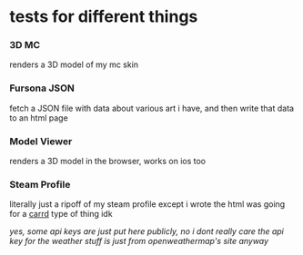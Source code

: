 # tests for different things

### 3D MC
renders a 3D model of my mc skin

### Fursona JSON
fetch a JSON file with data about various art i have, and then write that data to an html page

### Model Viewer
renders a 3D model in the browser, works on ios too

### Steam Profile
literally just a ripoff of my steam profile except i wrote the html
was going for a [carrd](https://carrd.co) type of thing idk


*yes, some api keys are just put here publicly, no i dont really care*
*the api key for the weather stuff is just from openweathermap's site anyway*